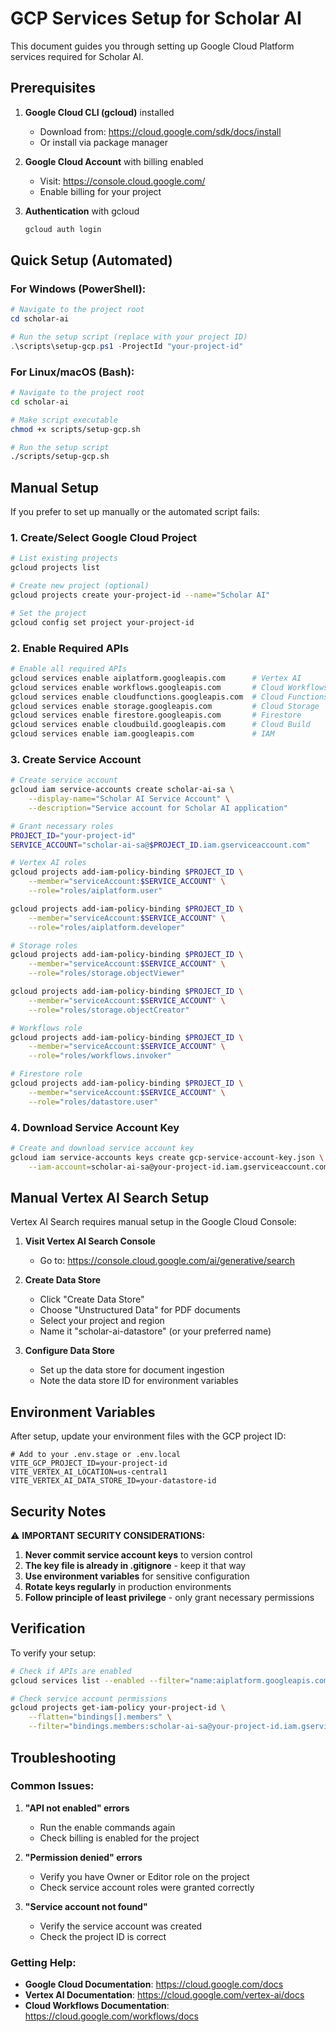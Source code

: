 # GCP Services Setup for Scholar AI

This document guides you through setting up Google Cloud Platform services required for Scholar AI.

## Prerequisites

1. **Google Cloud CLI (gcloud)** installed
   - Download from: https://cloud.google.com/sdk/docs/install
   - Or install via package manager

2. **Google Cloud Account** with billing enabled
   - Visit: https://console.cloud.google.com/
   - Enable billing for your project

3. **Authentication** with gcloud
   ```bash
   gcloud auth login
   ```

## Quick Setup (Automated)

### For Windows (PowerShell):
```powershell
# Navigate to the project root
cd scholar-ai

# Run the setup script (replace with your project ID)
.\scripts\setup-gcp.ps1 -ProjectId "your-project-id"
```

### For Linux/macOS (Bash):
```bash
# Navigate to the project root
cd scholar-ai

# Make script executable
chmod +x scripts/setup-gcp.sh

# Run the setup script
./scripts/setup-gcp.sh
```

## Manual Setup

If you prefer to set up manually or the automated script fails:

### 1. Create/Select Google Cloud Project

```bash
# List existing projects
gcloud projects list

# Create new project (optional)
gcloud projects create your-project-id --name="Scholar AI"

# Set the project
gcloud config set project your-project-id
```

### 2. Enable Required APIs

```bash
# Enable all required APIs
gcloud services enable aiplatform.googleapis.com      # Vertex AI
gcloud services enable workflows.googleapis.com       # Cloud Workflows
gcloud services enable cloudfunctions.googleapis.com  # Cloud Functions
gcloud services enable storage.googleapis.com         # Cloud Storage
gcloud services enable firestore.googleapis.com       # Firestore
gcloud services enable cloudbuild.googleapis.com      # Cloud Build
gcloud services enable iam.googleapis.com             # IAM
```

### 3. Create Service Account

```bash
# Create service account
gcloud iam service-accounts create scholar-ai-sa \
    --display-name="Scholar AI Service Account" \
    --description="Service account for Scholar AI application"

# Grant necessary roles
PROJECT_ID="your-project-id"
SERVICE_ACCOUNT="scholar-ai-sa@$PROJECT_ID.iam.gserviceaccount.com"

# Vertex AI roles
gcloud projects add-iam-policy-binding $PROJECT_ID \
    --member="serviceAccount:$SERVICE_ACCOUNT" \
    --role="roles/aiplatform.user"

gcloud projects add-iam-policy-binding $PROJECT_ID \
    --member="serviceAccount:$SERVICE_ACCOUNT" \
    --role="roles/aiplatform.developer"

# Storage roles
gcloud projects add-iam-policy-binding $PROJECT_ID \
    --member="serviceAccount:$SERVICE_ACCOUNT" \
    --role="roles/storage.objectViewer"

gcloud projects add-iam-policy-binding $PROJECT_ID \
    --member="serviceAccount:$SERVICE_ACCOUNT" \
    --role="roles/storage.objectCreator"

# Workflows role
gcloud projects add-iam-policy-binding $PROJECT_ID \
    --member="serviceAccount:$SERVICE_ACCOUNT" \
    --role="roles/workflows.invoker"

# Firestore role
gcloud projects add-iam-policy-binding $PROJECT_ID \
    --member="serviceAccount:$SERVICE_ACCOUNT" \
    --role="roles/datastore.user"
```

### 4. Download Service Account Key

```bash
# Create and download service account key
gcloud iam service-accounts keys create gcp-service-account-key.json \
    --iam-account=scholar-ai-sa@your-project-id.iam.gserviceaccount.com
```

## Manual Vertex AI Search Setup

Vertex AI Search requires manual setup in the Google Cloud Console:

1. **Visit Vertex AI Search Console**
   - Go to: https://console.cloud.google.com/ai/generative/search

2. **Create Data Store**
   - Click "Create Data Store"
   - Choose "Unstructured Data" for PDF documents
   - Select your project and region
   - Name it "scholar-ai-datastore" (or your preferred name)

3. **Configure Data Store**
   - Set up the data store for document ingestion
   - Note the data store ID for environment variables

## Environment Variables

After setup, update your environment files with the GCP project ID:

```env
# Add to your .env.stage or .env.local
VITE_GCP_PROJECT_ID=your-project-id
VITE_VERTEX_AI_LOCATION=us-central1
VITE_VERTEX_AI_DATA_STORE_ID=your-datastore-id
```

## Security Notes

⚠️ **IMPORTANT SECURITY CONSIDERATIONS:**

1. **Never commit service account keys** to version control
2. **The key file is already in .gitignore** - keep it that way
3. **Use environment variables** for sensitive configuration
4. **Rotate keys regularly** in production environments
5. **Follow principle of least privilege** - only grant necessary permissions

## Verification

To verify your setup:

```bash
# Check if APIs are enabled
gcloud services list --enabled --filter="name:aiplatform.googleapis.com OR name:workflows.googleapis.com"

# Check service account permissions
gcloud projects get-iam-policy your-project-id \
    --flatten="bindings[].members" \
    --filter="bindings.members:scholar-ai-sa@your-project-id.iam.gserviceaccount.com"
```

## Troubleshooting

### Common Issues:

1. **"API not enabled" errors**
   - Run the enable commands again
   - Check billing is enabled for the project

2. **"Permission denied" errors**
   - Verify you have Owner or Editor role on the project
   - Check service account roles were granted correctly

3. **"Service account not found"**
   - Verify the service account was created
   - Check the project ID is correct

### Getting Help:

- **Google Cloud Documentation**: https://cloud.google.com/docs
- **Vertex AI Documentation**: https://cloud.google.com/vertex-ai/docs
- **Cloud Workflows Documentation**: https://cloud.google.com/workflows/docs 